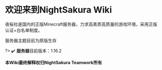 # 欢迎来到NightSakura Wiki

夜桜社是国内的正版Minecraft服务器，力求高素质高质量的游戏环境，采用正版认证+白名单制度。

服务器主题目前为原版生存

?> ✔️ **服务器**目前版本：1.16.2


**本Wiki最终解释权归NightSakura Teamwork所有**
